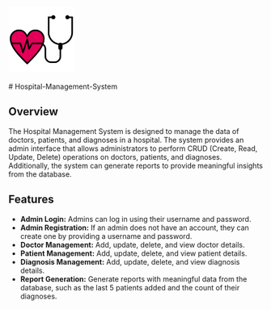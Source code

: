 <h1 style="display: flex; align-items: center;">
    <img src="Media/stethoscope.png" height="130px" style="margin-right: 10px;">
</h1>
# Hospital-Management-System

## Overview

The Hospital Management System is designed to manage the data of doctors, patients, and diagnoses in a hospital. The system provides an admin interface that allows administrators to perform CRUD (Create, Read, Update, Delete) operations on doctors, patients, and diagnoses. Additionally, the system can generate reports to provide meaningful insights from the database.

## Features

- **Admin Login:** Admins can log in using their username and password.
- **Admin Registration:** If an admin does not have an account, they can create one by providing a username and password.
- **Doctor Management:** Add, update, delete, and view doctor details.
- **Patient Management:** Add, update, delete, and view patient details.
- **Diagnosis Management:** Add, update, delete, and view diagnosis details.
- **Report Generation:** Generate reports with meaningful data from the database, such as the last 5 patients added and the count of their diagnoses.


